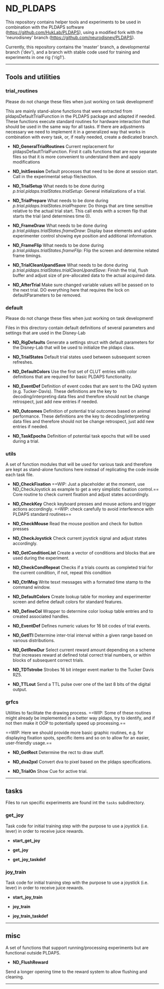 ND_PLDAPS
==========

This repository contains helper tools and experiments to be used in combination with the PLDAPS software (https://github.com/HukLab/PLDAPS), using a modified fork with the 'neurodisney' branch (https://github.com/neurodisney/PLDAPS).

Currently, this repository contains the 'master' branch, a developmental branch ('dev'), and a branch with stable code used for training and experiments in one rig ('rig1').

***
## Tools and utilities

### trial_routines
Please do not change these files when just working on task development!

This are mainly stand-alone functions that were extracted from pldapsDefaultTrialFunction in the PLDAPS package and adapted if needed. These functions execute standard routines for hardware interaction that should be used in the same way for all tasks. If there are adjustments necessary we need to implement it in a generalized way that works in combination with every task, or, if really needed, create a dedicated branch.

* __ND_GeneralTrialRoutines__
Current replacement for pldapsDefaultTrialFunction. First it calls functions that are now separate files so that it is more convenient to understand them and apply modifications

* __ND_InitSession__
Default processes that need to be done at session start. Call in the experimental setup file/section.

* __ND_TrialSetup__
What needs to be done during *p.trial.pldaps.trialStates.trialSetup*: General initializations of a trial.

* __ND_TrialPrepare__
What needs to be done during *p.trial.pldaps.trialStates.trialPrepare*: Do things that are time sensitive relative to the actual trial start. This call ends with a screen flip that starts the trial (and determines time 0).

* __ND_FrameDraw__
What needs to be done during *p.trial.pldaps.trialStates.frameDraw*: Display base elements and update experimenter control showing eye position and additional information.

* __ND_FrameFlip__
What needs to be done during *p.trial.pldaps.trialStates.frameFlip*: Flip the screen and determine related frame timings.

* __ND_TrialCleanUpandSave__
What needs to be done during *p.trial.pldaps.trialStates.trialCleanUpandSave*: Finish the trial, flush buffer and adjust size of pre-allocated data to the actual acquired data.

* __ND_AfterTrial__
Make sure changed variable values will be passed on to the next trial. DO everything here that requires the lock on defaultParameters to be removed.


### default

Please do not change these files when just working on task development!

Files in this directory contain default definitions of several parameters and settings that are used in the Disney-Lab

* __ND_RigDefaults__
Generate a settings struct with default parameters for the Disney-Lab that will be used to initialize the pldaps class.

* __ND_TrialStates__
Default trial states used between subsequent screen refreshes.

* __ND_DefaultColors__
Use the first set of CLUT entries with color definitions that are required for basic PLDAPS functionality.

* __ND_EventDef__
Definition of event codes that are sent to the DAQ system (e.g. Tucker-Davis). These definitions are the key to decoding/interpreting data files and therefore should not be change retrospect, just add new entries if needed.

* __ND_Outcomes__
Definition of potential trial outcomes based on animal performance. These definitions are the key to decoding/interpreting data files and therefore should not be change retrospect, just add new entries if needed.

* __ND_TaskEpochs__
Definition of potential task epochs that will be used during a trial.

### utils

A set of function modules that will be used for various task and therefore are kept as stand-alone functions here instead of replicating the code inside each task file.

* __ND_CheckFixation__
==WIP: Just a placeholder at the moment, use ND_CheckJoystick as example to get a very simplistic fixation control.== Core routine to check current fixation and adjust states accordingly.

* __ND_CheckKey__
Check keyboard presses and mouse actions and trigger actions accordingly. ==WIP: check carefully to avoid interference with PLDAPS standard routines==

* __ND_CheckMouse__
Read the mouse position and check for button presses

* __ND_CheckJoystick__
Check current joystick signal and adjust states accordingly.

* __ND_GetConditionList__
Create a vector of conditions and blocks that are used during the experiment.

* __ND_CheckCondRepeat__
Checks if a trials counts as completed trial for the current condition, if not, repeat this condition

* __ND_CtrlMsg__
Write tesxt messages with a formated time stamp to the command window.

* __ND_DefaultColors__
Create lookup table for monkey and experimenter screen and define default colors for standard features.

* __ND_DefineCol__
Wrapper to determine color lookup table entries and to created associated handles.

* __ND_EventDef__
Defines numeric values for 16 bit codes of trial events.

* __ND_GetITI__
Determine inter-trial interval within a given range based on various distributions.

* __ND_GetRewDur__
Select current reward amount depending on a scheme that increases reward at defined total correct trial numbers, or within blocks of subsequent correct trials.

* __ND_TDTstrobe__
Strobes 16 bit integer event marker to the Tucker Davis RZ5.

* __ND_TTLout__
Send a TTL pulse over one of the last 8 bits of the digital output.

### grfcs ###
Utilities to facilitate the drawing process.
==WIP: Some of these routines might already be implemented in a better way pldaps, try to identify, and if not then make it OOP to potentially speed up processing.==

==WIP: Here we should provide more basic graphic routines, e.g. for displaying fixation spots, specific items and so on to allow for an easier, user-friendly usage.==

* __ND_GetRect__
Determine the rect to draw stuff.

* __ND_dva2pxl__
Convert dva to pixel based on the pldaps specifications.

* __ND_TrialOn__
Show Cue for active trial.

***

## tasks

Files to run specific experiments are found int the `tasks` subdirectory.

### get_joy

Task code for initial training step with the purpose to use a joystick (i.e. lever) in order to receive juice rewards.

* __start_get_joy__

* __get_joy__

* __get_joy_taskdef__



### joy_train

Task code for initial training step with the purpose to use a joystick (i.e. lever) in order to receive juice rewards.

* __start_joy_train__

* __joy_train__

* __joy_train_taskdef__


***


## misc

A set of functions that support running/processing experiments but are functional outside PLDAPS.


* __ND_FlushReward__

Send a longer opening time to the reward system to allow flushing and cleaning.

***

